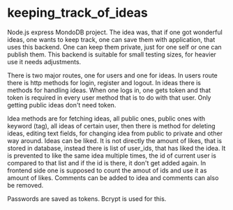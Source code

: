 # keeping_track_of_ideas

Node.js express MondoDB project. The idea was, that if one got wonderful ideas, one wants to keep track, one can save them
with application, that uses this backend. One can keep them private, just for one self or one can publish them. This backend
is suitable for small testing sizes, for heavier use it needs adjustments.

There is two major routes, one for users and one for ideas. In users route there is http methods for login, register and logout.
In ideas there is methods for handling ideas. When one logs in, one gets token and that token is required in every user method
that is to do with that user. Only getting public ideas don't need token. 

Idea methods are for fetching ideas, all public ones, public ones with keyword (tag), all ideas of certain user, then there is
method for deleting ideas, editing text fields, for changing idea from public to private and other way around. Ideas can be liked.
It is not directly the amount of likes, that is stored in database, instead there is list of user_ids, that has liked the idea.
It is prevented to like the same idea multiple times, the id of current user is compared to that list and if the id is there,
it don't get added again. In frontend side one is supposed to count the amout of ids and use it as amount of likes. Comments can
be added to idea and comments can also be removed.

Passwords are saved as tokens. Bcrypt is used for this. 
